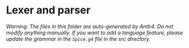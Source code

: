 # Lexer and parser
*Warning: The files in this folder are auto-generated by Antlr4. Do not modify anything manually. If you want to add a language feature, please update the grammar in the `Spice.g4` file in the src directory.*